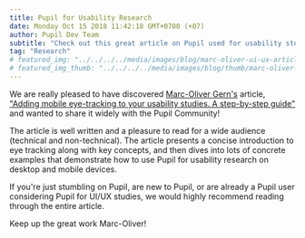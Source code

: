 ```yaml
---
title: Pupil for Usability Research
date: Monday Oct 15 2018 11:42:18 GMT+0700 (+07)
author: Pupil Dev Team
subtitle: "Check out this great article on Pupil used for usability studies on mobile and desktop..."
tag: "Research"
# featured_img: "../../../../media/images/blog/marc-oliver-ui-ux-article-feature.jpg"
# featured_img_thumb: "../../../../media/images/blog/thumb/marc-oliver-ui-ux-article-thumb.jpg"
---
```


<!-- <img class="Feature-image u-padTop--1" src="../../../../media/images/blog/marc-oliver-ui-ux-article-feature.jpg" alt="Real-Time Facial Reenactment and Eye Gaze Control in VR"> -->

We are really pleased to have discovered [Marc-Oliver Gern's](https://medium.com/@hellomarcoliver) article, ["Adding mobile eye-tracking to your usability studies. A step-by-step guide"](https://medium.com/the-versatile-designer/adding-mobile-eye-tracking-to-your-usability-studies-a-step-by-step-guide-4ba161cb3a74) and wanted to share it widely with the Pupil Community!


The article is well written and a pleasure to read for a wide audience (technical and non-technical). The article presents a concise introduction to eye tracking along with key concepts, and then dives into lots of concrete examples that demonstrate how to use Pupil for usability research on desktop and mobile devices.

If you're just stumbling on Pupil, are new to Pupil, or are already a Pupil user considering Pupil for UI/UX studies, we would highly recommend reading through the entire article.

Keep up the great work Marc-Oliver!